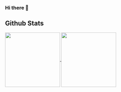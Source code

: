 ### Hi there 👋

## Github Stats

<a href="https://github.com/SZucchini/github-readme-stats">
  <picture>
    <source media="(prefers-color-scheme: dark)" srcset="https://github-readme-stats.vercel.app/api?username=SZucchini&theme=dark&show_icons=true&rank_icon=github">
    <img height=180 align="center"  src="https://github-readme-stats.vercel.app/api?username=SZucchini&show_icons=true&rank_icon=github">
  </picture>
</a>
<a href="https://github.com/SZucchini/convoychat">
  <picture>
    <source media="(prefers-color-scheme: dark)" srcset="https://github-readme-stats.vercel.app/api/top-langs/?username=SZucchini&theme=dark&layout=compact">
    <img height=180 align="center" src="https://github-readme-stats.vercel.app/api/top-langs/?username=SZucchini&layout=compact">
  </picture>
</a>

<!--
**SZucchini/SZucchini** is a ✨ _special_ ✨ repository because its `README.md` (this file) appears on your GitHub profile.

Here are some ideas to get you started:

- 🔭 I’m currently working on ...
- 🌱 I’m currently learning ...
- 👯 I’m looking to collaborate on ...
- 🤔 I’m looking for help with ...
- 💬 Ask me about ...
- 📫 How to reach me: ...
- 😄 Pronouns: ...
- ⚡ Fun fact: ...
-->

